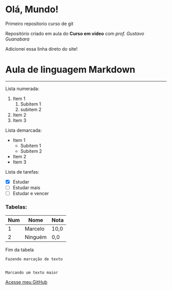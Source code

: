 # Olá, Mundo!
 Primeiro repositorio curso de git

 Repositório criado em aula do **Curso em vídeo** com *prof. Gustavo Guanabara*

Adicionei essa linha direto do site!

# Aula de linguagem Markdown
***

Lista numerada:
1. Item 1
   1. Subitem 1
   2. subitem 2
1. Item 2
1. Item 3

Lista demarcada:
* Item 1
   - Subitem 1
   - Subitem 2
* Item 2
* Item 3

Lista de tarefas:
- [x] Estudar
- [ ] Estudar mais
- [ ] Estudar e vencer

### Tabelas:

Num | Nome | Nota
--- | --- | ---
1 | Marcelo | 10,0
2 | Ninguém | 0,0

Fim da tabela

`Fazendo marcação de texto`

```

Marcando um texto maior
```

[Acesse meu  GitHub](https://github.com/MarceloLimaHub)
